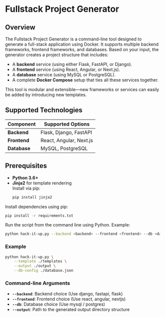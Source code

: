 # Fullstack Project Generator

## Overview

The Fullstack Project Generator is a command-line tool designed to generate a full-stack application using Docker. It supports multiple backend frameworks, frontend frameworks, and databases. Based on your input, the generator creates a project structure that includes:

- A **backend** service (using either Flask, FastAPI, or Django).
- A **frontend** service (using React, Angular, or Next.js).
- A **database** service (using MySQL or PostgreSQL).
- A complete **Docker Compose** setup that ties all these services together.

This tool is modular and extensible—new frameworks or services can easily be added by introducing new templates.

## Supported Technologies

| Component | Supported Options               |
|-----------|---------------------------------|
| **Backend**   | Flask, Django, FastAPI       |
| **Frontend**  | React, Angular, Next.js      |
| **Database**  | MySQL, PostgreSQL            |

## Prerequisites

- **Python 3.6+**  
- **Jinja2** for template rendering  
  Install via pip:
  ```bash
  pip install jinja2
  ```

Install dependencies using pip:

```bash
pip install -r requirements.txt
```

Run the script from the command line using Python. Example:

```bash
python hack-it-up.py --backend <backend> --frontend <frontend> --db <database> --output <output_dir>
```

### Example

```bash
python hack-it-up.py \
    --template ./templates \
    --output ./output \
    --db-config ./database.json
```

### Command-line Arguments

- **`--backend`**: Backend choice (Use django, fastapi, flask)  
- **`--frontend`**: Frontend choice (Use react, angular, nextjs)  
- **`--db`**: Database choice (Use mysql / postgres)
- **`--output`**: Path to the generated output directory structure